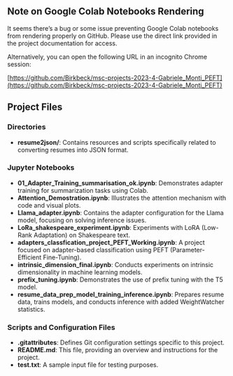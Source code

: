 ## Note on Google Colab Notebooks Rendering

It seems there’s a bug or some issue preventing Google Colab notebooks from rendering properly on GitHub. Please use the direct link provided in the project documentation for access.

Alternatively, you can open the following URL in an incognito Chrome session:

[https://github.com/Birkbeck/msc-projects-2023-4-Gabriele_Monti_PEFT](https://github.com/Birkbeck/msc-projects-2023-4-Gabriele_Monti_PEFT)



## Project Files

### Directories
- **resume2json/**: Contains resources and scripts specifically related to converting resumes into JSON format.

### Jupyter Notebooks
- **01_Adapter_Training_summarisation_ok.ipynb**: Demonstrates adapter training for summarization tasks using Colab.
- **Attention_Demostration.ipynb**: Illustrates the attention mechanism with code and visual plots.
- **Llama_adapter.ipynb**: Contains the adapter configuration for the Llama model, focusing on solving inference issues.
- **LoRa_shakespeare_experiment.ipynb**: Experiments with LoRA (Low-Rank Adaptation) on Shakespeare text.
- **adapters_classfication_project_PEFT_Working.ipynb**: A project focused on adapter-based classification using PEFT (Parameter-Efficient Fine-Tuning).
- **intrinsic_dimension_final.ipynb**: Conducts experiments on intrinsic dimensionality in machine learning models.
- **prefix_tuning.ipynb**: Demonstrates the use of prefix tuning with the T5 model.
- **resume_data_prep_model_training_inference.ipynb**: Prepares resume data, trains models, and conducts inference with added WeightWatcher statistics.

### Scripts and Configuration Files
- **.gitattributes**: Defines Git configuration settings specific to this project.
- **README.md**: This file, providing an overview and instructions for the project.
- **test.txt**: A sample input file for testing purposes.
